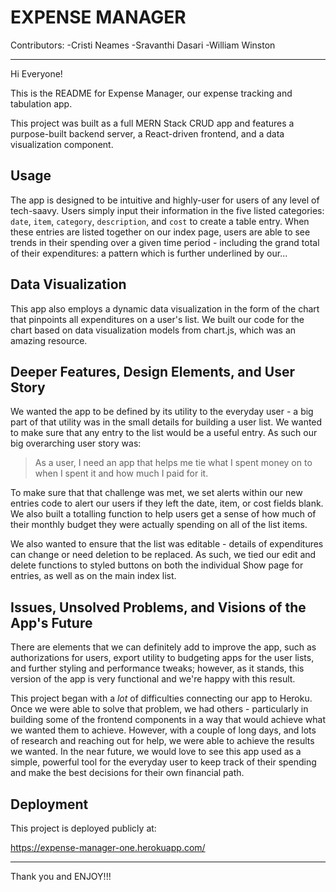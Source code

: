 # EXPENSE MANAGER

Contributors:
-Cristi Neames
-Sravanthi Dasari
-William Winston

---

Hi Everyone! 

This is the README for Expense Manager, our expense tracking and tabulation app.

This project was built as a full MERN Stack CRUD app and features a purpose-built backend server, a React-driven frontend, and a data visualization component.

## Usage

The app is designed to be intuitive and highly-user for users of any level of tech-saavy. Users simply input their information in the five listed categories: `date`, `item`, `category`, `description`, and `cost` to create a table entry. When these entries are listed together on our index page, users are able to see trends in their spending over a given time period - including the grand total of their expenditures: a pattern which is further underlined by our...

## Data Visualization

This app also employs a dynamic data visualization in the form of the chart that pinpoints all expenditures on a user's list. We built our code for the chart based on data visualization models from chart.js, which was an amazing resource.

## Deeper Features, Design Elements, and User Story

We wanted the app to be defined by its utility to the everyday user - a big part of that utility was in the small details for building a user list. We wanted to make sure that any entry to the list would be a useful entry. As such our big overarching user story was:

>As a user, I need an app that helps me tie what I spent money on to when I spent it and how much I paid for it.

To make sure that that challenge was met, we set alerts within our new entries code to alert our users if they left the date, item, or cost fields blank. We also built a totalling function to help users get a sense of how much of their monthly budget they were actually spending on all of the list items.

We also wanted to ensure that the list was editable - details of expenditures can change or need deletion to be replaced. As such, we tied our edit and delete functions to styled buttons on both the individual Show page for entries, as well as on the main index list.

## Issues, Unsolved Problems, and Visions of the App's Future

There are elements that we can definitely add to improve the app, such as authorizations for users, export utility to budgeting apps for the user lists, and further styling and performance tweaks; however, as it stands, this version of the app is very functional and we're happy with this result. 

This project began with a *lot* of difficulties connecting our app to Heroku. Once we were able to solve that problem, we had others - particularly in building some of the frontend components in a way that would achieve what we wanted them to achieve. However, with a couple of long days, and lots of research and reaching out for help, we were able to achieve the results we wanted. In the near future, we would love to see this app used as a simple, powerful tool for the everyday user to keep track of their spending and make the best decisions for their own financial path.

## Deployment

This project is deployed publicly at:

https://expense-manager-one.herokuapp.com/

---

Thank you and ENJOY!!!
